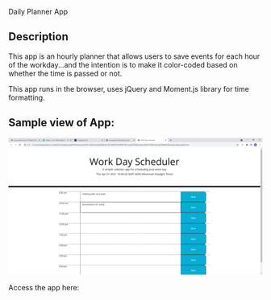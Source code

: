 Daily Planner App

## Description

This app is an hourly planner that allows users to save events for each hour of the workday...and the intention is to make it color-coded based on whether the time is passed or not.


This app runs in the browser, uses jQuery and Moment.js library for time formatting.




## Sample view of App:

![](2021-04-01-19-58-21.png)



Access the app here:




